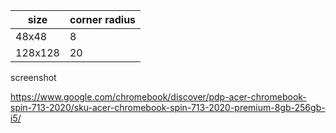 | size    | corner radius |
| ------- | ------------- |
| 48x48   | 8             |
| 128x128 | 20            |

screenshot

https://www.google.com/chromebook/discover/pdp-acer-chromebook-spin-713-2020/sku-acer-chromebook-spin-713-2020-premium-8gb-256gb-i5/
